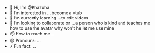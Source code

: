 - 👋 Hi, I’m @Khazuha
- 👀 I’m interested in ... become a vtub
- 🌱 I’m currently learning ...to edit videos 
- 💞️ I’m looking to collaborate on ...a person who is kind and teaches me how to use the avatar why won't he let me use mine 
- 📫 How to reach me ...
- 😄 Pronouns: ...
- ⚡ Fun fact: ...

<!---
Khazuha/Khazuha is a ✨ special ✨ repository because its `README.md` (this file) appears on your GitHub profile.
You can click the Preview link to take a look at your changes.
--->
